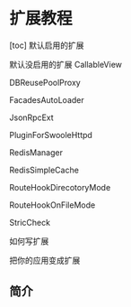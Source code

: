 # 扩展教程
[toc]
默认启用的扩展

默认没启用的扩展
CallableView

DBReusePoolProxy

FacadesAutoLoader

JsonRpcExt

PluginForSwooleHttpd

RedisManager

RedisSimpleCache

RouteHookDirecotoryMode

RouteHookOnFileMode



StricCheck

如何写扩展

把你的应用变成扩展


## 简介
